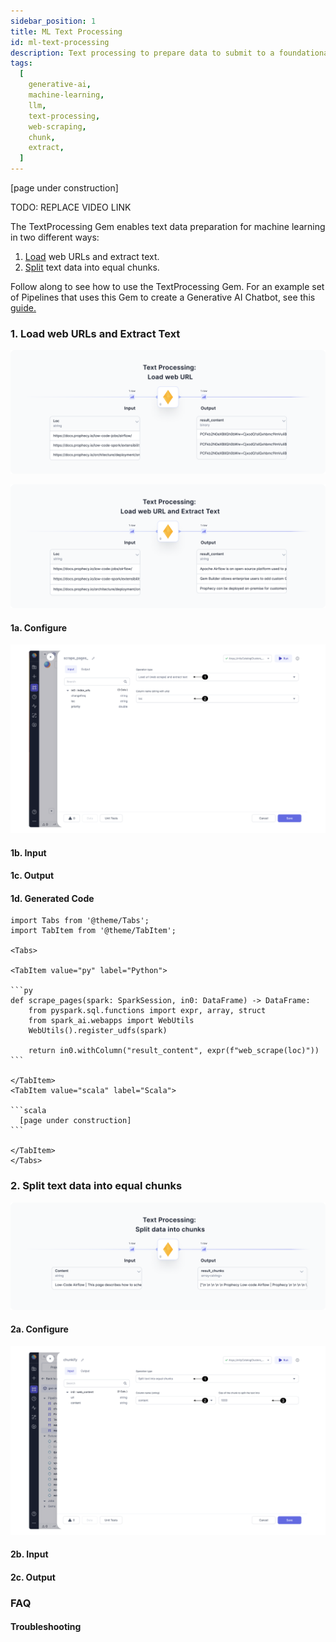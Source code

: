 ```yaml
---
sidebar_position: 1
title: ML Text Processing
id: ml-text-processing
description: Text processing to prepare data to submit to a foundational model API.
tags:
  [
    generative-ai,
    machine-learning,
    llm,
    text-processing,
    web-scraping,
    chunk,
    extract,
  ]
---
```


[page under construction]

TODO: REPLACE VIDEO LINK

The TextProcessing Gem enables text data preparation for machine learning in two different ways:

1. [Load](/docs/low-code-spark/gems/machine-learning/ml-text-processing.md#1-load-web-urls-and-extract-text) web URLs and extract text.
2. [Split](<(/docs/low-code-spark/gems/machine-learning/ml-text-processing.md#2-split-text-data-into-equal-chunks)>) text data into equal chunks.

Follow along to see how to use the TextProcessing Gem. For an example set of Pipelines that uses this Gem to create a Generative AI Chatbot, see this [guide.](/docs/getting-started/genaichatbot.md)

### 1. Load web URLs and Extract Text

![Overview web scrape](./img/ml-text-proc-scrape-overview.png)

![Overview web scrape and extract text](./img/ml-text-proc-scrape-extract-overview.png)

#### 1a. Configure

![Configure to web scrape](./img/ml-text-proc-scrape-configure.png)

#### 1b. Input

#### 1c. Output

#### 1d. Generated Code

````mdx-code-block
import Tabs from '@theme/Tabs';
import TabItem from '@theme/TabItem';

<Tabs>

<TabItem value="py" label="Python">

```py
def scrape_pages(spark: SparkSession, in0: DataFrame) -> DataFrame:
    from pyspark.sql.functions import expr, array, struct
    from spark_ai.webapps import WebUtils
    WebUtils().register_udfs(spark)

    return in0.withColumn("result_content", expr(f"web_scrape(loc)"))
```

</TabItem>
<TabItem value="scala" label="Scala">

```scala
  [page under construction]
```

</TabItem>
</Tabs>

````

### 2. Split text data into equal chunks

![Overview Chunkify](./img/ml-text-proc-overview-chunkify.png)

#### 2a. Configure

![Configure to Chunkify](./img/ml-text-proc-configure-chunkify.png)

#### 2b. Input

#### 2c. Output

### FAQ

#### Troubleshooting

